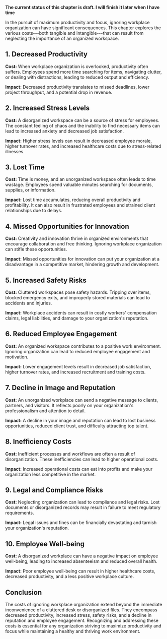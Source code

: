 **The current status of this chapter is draft. I will finish it later when I have time**

In the pursuit of maximum productivity and focus, ignoring workplace organization can have significant consequences. This chapter explores the various costs---both tangible and intangible---that can result from neglecting the importance of an organized workspace.

**1. Decreased Productivity**
-----------------------------

**Cost:** When workplace organization is overlooked, productivity often suffers. Employees spend more time searching for items, navigating clutter, or dealing with distractions, leading to reduced output and efficiency.

**Impact:** Decreased productivity translates to missed deadlines, lower project throughput, and a potential drop in revenue.

**2. Increased Stress Levels**
------------------------------

**Cost:** A disorganized workspace can be a source of stress for employees. The constant feeling of chaos and the inability to find necessary items can lead to increased anxiety and decreased job satisfaction.

**Impact:** Higher stress levels can result in decreased employee morale, higher turnover rates, and increased healthcare costs due to stress-related illnesses.

**3. Lost Time**
----------------

**Cost:** Time is money, and an unorganized workspace often leads to time wastage. Employees spend valuable minutes searching for documents, supplies, or information.

**Impact:** Lost time accumulates, reducing overall productivity and profitability. It can also result in frustrated employees and strained client relationships due to delays.

**4. Missed Opportunities for Innovation**
------------------------------------------

**Cost:** Creativity and innovation thrive in organized environments that encourage collaboration and free thinking. Ignoring workplace organization can stifle these opportunities.

**Impact:** Missed opportunities for innovation can put your organization at a disadvantage in a competitive market, hindering growth and development.

**5. Increased Safety Risks**
-----------------------------

**Cost:** Cluttered workspaces pose safety hazards. Tripping over items, blocked emergency exits, and improperly stored materials can lead to accidents and injuries.

**Impact:** Workplace accidents can result in costly workers' compensation claims, legal liabilities, and damage to your organization's reputation.

**6. Reduced Employee Engagement**
----------------------------------

**Cost:** An organized workspace contributes to a positive work environment. Ignoring organization can lead to reduced employee engagement and motivation.

**Impact:** Lower engagement levels result in decreased job satisfaction, higher turnover rates, and increased recruitment and training costs.

**7. Decline in Image and Reputation**
--------------------------------------

**Cost:** An unorganized workplace can send a negative message to clients, partners, and visitors. It reflects poorly on your organization's professionalism and attention to detail.

**Impact:** A decline in your image and reputation can lead to lost business opportunities, reduced client trust, and difficulty attracting top talent.

**8. Inefficiency Costs**
-------------------------

**Cost:** Inefficient processes and workflows are often a result of disorganization. These inefficiencies can lead to higher operational costs.

**Impact:** Increased operational costs can eat into profits and make your organization less competitive in the market.

**9. Legal and Compliance Risks**
---------------------------------

**Cost:** Neglecting organization can lead to compliance and legal risks. Lost documents or disorganized records may result in failure to meet regulatory requirements.

**Impact:** Legal issues and fines can be financially devastating and tarnish your organization's reputation.

**10. Employee Well-being**
---------------------------

**Cost:** A disorganized workplace can have a negative impact on employee well-being, leading to increased absenteeism and reduced overall health.

**Impact:** Poor employee well-being can result in higher healthcare costs, decreased productivity, and a less positive workplace culture.

**Conclusion**
--------------

The costs of ignoring workplace organization extend beyond the immediate inconvenience of a cluttered desk or disorganized files. They encompass decreased productivity, increased stress, safety risks, and a decline in reputation and employee engagement. Recognizing and addressing these costs is essential for any organization striving to maximize productivity and focus while maintaining a healthy and thriving work environment.
